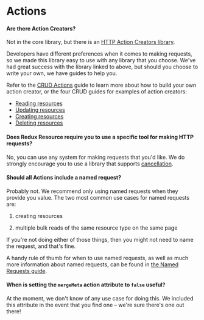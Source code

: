 # Actions

#### Are there Action Creators?

Not in the core library, but there is an
[HTTP Action Creators library](/docs/extras/redux-resource-xhr.md).

Developers have different preferences when it comes to making requests, so
we made this library easy to use with any library that you choose. We've
had great success with the library linked to above, but should you choose to
write your own, we have guides to help you.

Refer to the [CRUD Actions](/docs/guides/crud-actions.md) guide to learn more
about how to build your own action creator, or the four CRUD guides for examples
of action creators:

- [Reading resources](/docs/guides/reading-resources.md)
- [Updating resources](/docs/guides/reading-resources.md)
- [Creating resources](/docs/guides/reading-resources.md)
- [Deleting resources](/docs/guides/reading-resources.md)

#### Does Redux Resource require you to use a specific tool for making HTTP requests?

No, you can use any system for making requests that you'd like. We do strongly encourage
you to use a library that supports [cancellation](/docs/recipes/canceling-requests).

#### Should all Actions include a named request?

Probably not. We recommend only using named requests when they provide you value. The
two most common use cases for named requests are:

1. creating resources

2. multiple bulk reads of the same resource type on the same page

If you're not doing either of those things, then you might not need to name the request,
and that's fine.

A handy rule of thumb for when to use named requests, as well as much more
information about named requests, can be found in
[the Named Requests guide](/docs/guides/named-requests.md#when-to-use-named-requests).

#### When is setting the `mergeMeta` action attribute to `false` useful?

At the moment, we don't know of any use case for doing this. We included this attribute
in the event that you find one – we're sure there's one out there!
